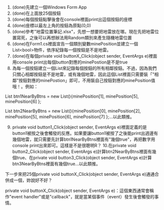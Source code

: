 1. (done)先建立一個Windows Form App
2. (done)在上面放25個按鈕
3. (done)每個按鈕點擊後會在console裡面print出這個按鈕的座標
4. (done)座標以最左上角的按鈕為原點(0,0)
5. (done)參考"地雷位置筆記.xlsx"，先想一想要把地雷放在哪。現在先把地雷位置寫死，之後可以再想辦法用Random類別來產生隨機地雷位置
6. (done)在Form1.cs裡面宣告一個類別變數minePosition並建立一個List\<bool\>物件，依序紀錄每一個按鈕是不是地雷。
7. (done)在每個private void buttonX_Click(object sender, EventArgs e)裡面用console print出每個button對應的minePostion是不是true
8. 為每一個按鈕建立一個List來記錄每個按鈕的所有相鄰按鈕。不過，因為我們只關心相鄰按鈕是不是地雷，或有幾個地雷，因此這個List裡面只需要裝「"相鄰"按鈕對應的minePostion」即可，不用裝自己按鈕對應的minePosition值哦！。例如：

  List<bool> btn1NearByBtns = new List<bool>(){minePosition[1], minePosition[5], minePosition[6] };    
  
  List<bool> btn2NearByBtns = new List<bool>(){minePosition[0], minePosition[2], minePosition[5], minePosition[6], minePosition[7] };...以此類推。

9. private void button1_Click(object sender, EventArgs e)裡面定義的是button1被按之後會觸發的反應。如果要讓button1被按了之後能print出週邊有幾個地雷，就只需要先計算btn1NearByBtns裡面有"幾個true"，再把數字用console print出來即可。這樣是不是很聰明R？
10.在private void button2_Click(object sender, EventArgs e)計算btn2NearByBtns裡面有幾個true、在private void button3_Click(object sender, EventArgs e)計算btn3NearByBtns裡面有幾個true...以此類推。


下一步來把25個private void buttonX_Click(object sender, EventArgs e)通通合併成一個，妳說好不好？

private void buttonX_Click(object sender, EventArgs e)：這個東西通常會稱作"event handler"或是"callback"，就是當某個事件（event）發生後會觸發的事情。
